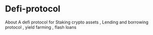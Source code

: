 # Defi-protocol
About A defi protocol for Staking crypto assets , Lending and borrowing protocol , yield farming , flash loans
